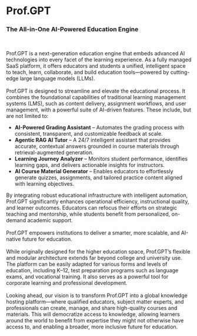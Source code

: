 # Prof.GPT
### The All-in-One AI-Powered Education Engine

<br>

Prof.GPT is a next-generation education engine that embeds advanced AI technologies into every facet of the learning experience. As a fully managed SaaS platform, it offers educators and students a unified, intelligent space to teach, learn, collaborate, and build education tools—powered by cutting-edge large language models (LLMs).
<br><br>
Prof.GPT is designed to streamline and elevate the educational process. It combines the foundational capabilities of traditional learning management systems (LMS), such as content delivery, assignment workflows, and user management, with a powerful suite of AI-driven features. These include, but are not limited to:

* **AI-Powered Grading Assistant** – Automates the grading process with consistent, transparent, and customizable feedback at scale.
* **Agentic RAG AI Tutor** – A 24/7 intelligent assistant that provides accurate, contextual answers grounded in course materials through retrieval-augmented generation.
* **Learning Journey Analyzer** – Monitors student performance, identifies learning gaps, and delivers actionable insights for instructors.
* **AI Course Material Generator** – Enables educators to effortlessly generate quizzes, assignments, and tailored practice content aligned with learning objectives.

By integrating robust educational infrastructure with intelligent automation, Prof.GPT significantly enhances operational efficiency, instructional quality, and learner outcomes. Educators can refocus their efforts on strategic teaching and mentorship, while students benefit from personalized, on-demand academic support.
<br><br>
Prof.GPT empowers institutions to deliver a smarter, more scalable, and AI-native future for education.
<br><br>
While originally designed for the higher education space, Prof.GPT’s flexible and modular architecture extends far beyond college and university use. The platform can be easily adapted for various forms and levels of education, including K–12, test preparation programs such as language exams, and vocational training. It also serves as a powerful tool for corporate learning and professional development.
<br><br>
Looking ahead, our vision is to transform Prof.GPT into a global knowledge hosting platform—where qualified educators, subject matter experts, and professionals can create, manage, and share high-quality courses and materials. This will democratize access to knowledge, allowing learners around the world to benefit from expertise they might not otherwise have access to, and enabling a broader, more inclusive future for education.
